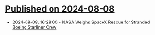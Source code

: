 # [Published on 2024-08-08](index.md)

* [2024-08-08, 16:28:00](https://soylentnews.org/article.pl?sid=24/08/08/1354257&from=rss) - [NASA Weighs SpaceX Rescue for Stranded Boeing Starliner Crew](https://soylentnews.org/article.pl?sid=24/08/08/1354257&from=rss)
